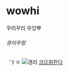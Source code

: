 # wowhi
꾸리꾸리
우잉뿌
###### 큐이우렁 
  
 'ㅑㅇ
![경리](http://cfile4.uf.tistory.com/image/227E643855D56DBE107981)
[크으취한다](https://www.youtube.com/watch?v=9gpiMUhcvDc&list=RDGMEM0s70dY0AfCwh3LqQ-Bv1xgVM9gpiMUhcvDc)
